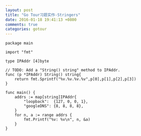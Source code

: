 ```yaml
---
layout: post
title: "Go Tour习题实作-Stringers"
date: 2016-01-18 19:41:13 +0800
comments: true
categories: gotour
---
```

	package main
	
	import "fmt"
	
	type IPAddr [4]byte
	
	// TODO: Add a "String() string" method to IPAddr.
	func (p *IPAddr) String() string{
		return fmt.Sprintf("%v.%v.%v.%v",p[0],p[1],p[2],p[3])
	}
	
	func main() {
		addrs := map[string]IPAddr{
			"loopback":  {127, 0, 0, 1},
			"googleDNS": {8, 8, 8, 8},
		}
		for n, a := range addrs {
			fmt.Printf("%v: %v\n", n, &a)
		}
	}
